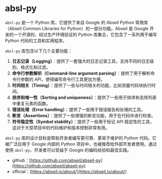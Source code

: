 # absl-py

`absl-py` 是一个 Python 库，它提供了来自 Google 的 Abseil Python 常用库（Abseil Common Libraries for Python）的一部分功能。Abseil 是 Google 开发的一个开源的、经过生产环境验证的 Python 库集合，它包含了一系列用于编写 Python 代码的工具和实用程序。

`absl-py` 库包含以下几个主要功能：

1. **日志记录（Logging）**：提供了一套强大的日志记录工具，支持不同的日志级别、格式化和过滤。
2. **命令行参数解析（Command-line argument parsing）**：提供了用于解析命令行参数的 API，使得编写命令行工具更加方便。
3. **时间相关（Timing）**：提供了一些与时间相关的功能，比如测量代码块执行时间。
4. **排序和唯一性（Sorting and uniqueness）**：提供了一些用于排序和去除列表中重复元素的函数。
5. **错误处理（Error handling）**：提供了一些用于错误报告和处理的工具。
6. **断言（Assertions）**：提供了一些增强的断言功能，用于在代码中进行检查。
7. **符号稳定性（Symbol stability）**：提供了一些用于标记 API 稳定性的工具，这对于大型项目中的代码维护和版本控制非常有用。

`absl-py` 库的设计目标是帮助开发者编写更可靠、更易于维护的 Python 代码。它被广泛应用于 Google 内部的 Python 项目中，也被推荐给外部开发者使用。通过使用 `absl-py`，开发者可以受益于 Google 的编码经验和最佳实践。

* github：[https://github.com/abseil/abseil-py](https://github.com/abseil/abseil-py)
* official：[https://abseil.io/about/](https://abseil.io/about/)
